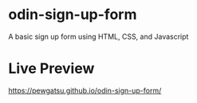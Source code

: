 # odin-sign-up-form
A basic sign up form using HTML, CSS, and Javascript

# Live Preview
https://pewgatsu.github.io/odin-sign-up-form/
